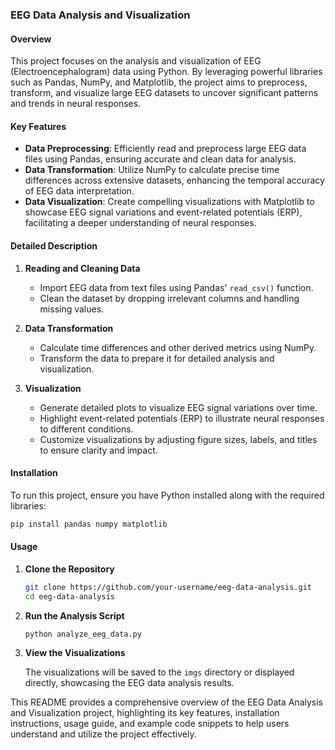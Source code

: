 ### EEG Data Analysis and Visualization

#### Overview

This project focuses on the analysis and visualization of EEG (Electroencephalogram) data using Python. By leveraging powerful libraries such as Pandas, NumPy, and Matplotlib, the project aims to preprocess, transform, and visualize large EEG datasets to uncover significant patterns and trends in neural responses.

#### Key Features

- **Data Preprocessing**: Efficiently read and preprocess large EEG data files using Pandas, ensuring accurate and clean data for analysis.
- **Data Transformation**: Utilize NumPy to calculate precise time differences across extensive datasets, enhancing the temporal accuracy of EEG data interpretation.
- **Data Visualization**: Create compelling visualizations with Matplotlib to showcase EEG signal variations and event-related potentials (ERP), facilitating a deeper understanding of neural responses.

#### Detailed Description

1. **Reading and Cleaning Data**
   - Import EEG data from text files using Pandas' `read_csv()` function.
   - Clean the dataset by dropping irrelevant columns and handling missing values.

2. **Data Transformation**
   - Calculate time differences and other derived metrics using NumPy.
   - Transform the data to prepare it for detailed analysis and visualization.

3. **Visualization**
   - Generate detailed plots to visualize EEG signal variations over time.
   - Highlight event-related potentials (ERP) to illustrate neural responses to different conditions.
   - Customize visualizations by adjusting figure sizes, labels, and titles to ensure clarity and impact.

#### Installation

To run this project, ensure you have Python installed along with the required libraries:

```bash
pip install pandas numpy matplotlib
```

#### Usage

1. **Clone the Repository**

   ```bash
   git clone https://github.com/your-username/eeg-data-analysis.git
   cd eeg-data-analysis
   ```

2. **Run the Analysis Script**

   ```bash
   python analyze_eeg_data.py
   ```

3. **View the Visualizations**

   The visualizations will be saved to the `imgs` directory or displayed directly, showcasing the EEG data analysis results.

This README provides a comprehensive overview of the EEG Data Analysis and Visualization project, highlighting its key features, installation instructions, usage guide, and example code snippets to help users understand and utilize the project effectively.
